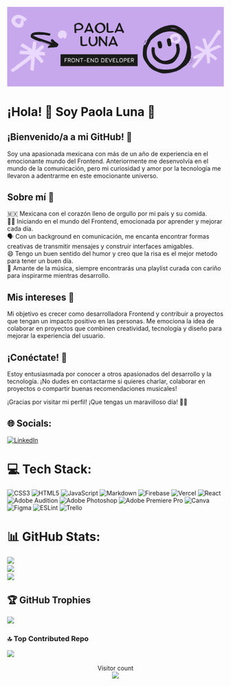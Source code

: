 ![portada](https://github.com/PaosLuna/PaosLuna/blob/5d28539f346e3dad8cc68b1165147c190747dfb4/PortadaGitHub.jpg)

# ¡Hola! 👋 Soy Paola Luna 🌙 

## ¡Bienvenido/a a mi GitHub! 💫 

Soy una apasionada mexicana con más de un año de experiencia en el emocionante mundo del Frontend. Anteriormente me desenvolvía en el mundo de la comunicación, pero mi curiosidad y amor por la tecnología me llevaron a adentrarme en este emocionante universo.

## Sobre mí 💜

🇲🇽 Mexicana con el corazón lleno de orgullo por mi país y su comida.<br>👩‍💻 Iniciando en el mundo del Frontend, emocionada por aprender y mejorar cada día.<br>🗣️ Con un background en comunicación,
me encanta encontrar formas creativas de transmitir mensajes y construir interfaces amigables.<br>😄 Tengo un buen sentido del humor y creo que la risa es el mejor metodo para tener un buen día.<br>🎵 Amante de la música, siempre encontrarás una playlist curada con cariño para inspirarme mientras desarrollo.

## Mis intereses 🌟
Mi objetivo es crecer como desarrolladora Frontend y contribuir a proyectos que tengan un impacto positivo en las personas. Me emociona la idea de colaborar en proyectos que combinen creatividad, tecnología y diseño para mejorar la experiencia del usuario.

## ¡Conéctate! 🤝
Estoy entusiasmada por conocer a otros apasionados del desarrollo y la tecnología. ¡No dudes en contactarme si quieres charlar, colaborar en proyectos o compartir buenas recomendaciones musicales!

¡Gracias por visitar mi perfil! ¡Que tengas un maravilloso día! 🌈🎉

## 🌐 Socials:
[![LinkedIn](https://img.shields.io/badge/LinkedIn-%230077B5.svg?logo=linkedin&logoColor=white)](https://www.linkedin.com/in/paola-luna-frontend/)

# 💻 Tech Stack:
![CSS3](https://img.shields.io/badge/css3-%231572B6.svg?style=for-the-badge&logo=css3&logoColor=white) ![HTML5](https://img.shields.io/badge/html5-%23E34F26.svg?style=for-the-badge&logo=html5&logoColor=white) ![JavaScript](https://img.shields.io/badge/javascript-%23323330.svg?style=for-the-badge&logo=javascript&logoColor=%23F7DF1E) ![Markdown](https://img.shields.io/badge/markdown-%23000000.svg?style=for-the-badge&logo=markdown&logoColor=white) ![Firebase](https://img.shields.io/badge/firebase-%23039BE5.svg?style=for-the-badge&logo=firebase) ![Vercel](https://img.shields.io/badge/vercel-%23000000.svg?style=for-the-badge&logo=vercel&logoColor=white) ![React](https://img.shields.io/badge/react-%2320232a.svg?style=for-the-badge&logo=react&logoColor=%2361DAFB) ![Adobe Audition](https://img.shields.io/badge/Adobe%20Audition-9999FF.svg?style=for-the-badge&logo=Adobe%20Audition&logoColor=white) ![Adobe Photoshop](https://img.shields.io/badge/adobephotoshop-%2331A8FF.svg?style=for-the-badge&logo=adobephotoshop&logoColor=white) ![Adobe Premiere Pro](https://img.shields.io/badge/Adobe%20Premiere%20Pro-9999FF.svg?style=for-the-badge&logo=Adobe%20Premiere%20Pro&logoColor=white) ![Canva](https://img.shields.io/badge/Canva-%2300C4CC.svg?style=for-the-badge&logo=Canva&logoColor=white) 	![Figma](https://img.shields.io/badge/figma-%23F24E1E.svg?style=for-the-badge&logo=figma&logoColor=white) ![ESLint](https://img.shields.io/badge/ESLint-4B3263?style=for-the-badge&logo=eslint&logoColor=white) ![Trello](https://img.shields.io/badge/Trello-%23026AA7.svg?style=for-the-badge&logo=Trello&logoColor=white)

# 📊 GitHub Stats:
![](https://github-readme-stats.vercel.app/api?username=PaosLuna&theme=nightowl&hide_border=true&include_all_commits=true&count_private=false)<br/>
![](https://github-readme-streak-stats.herokuapp.com/?user=PaosLuna&theme=nightowl&hide_border=true)<br/>
![](https://github-readme-stats.vercel.app/api/top-langs/?username=PaosLuna&theme=nightowl&hide_border=true&include_all_commits=true&count_private=false&layout=compact)

## 🏆 GitHub Trophies
![](https://github-profile-trophy.vercel.app/?username=PaosLuna&theme=dracula&no-frame=true&no-bg=false&margin-w=4)

### 🔝 Top Contributed Repo
![](https://github-contributor-stats.vercel.app/api?username=PaosLuna&limit=5&theme=dracula&combine_all_yearly_contributions=true)

<p align="center"> 
  <div align="center">Visitor count</div>
  <div align="center">
    <img src="https://profile-counter.glitch.me/Niefee/count.svg"/>
  </div> 
</p>
